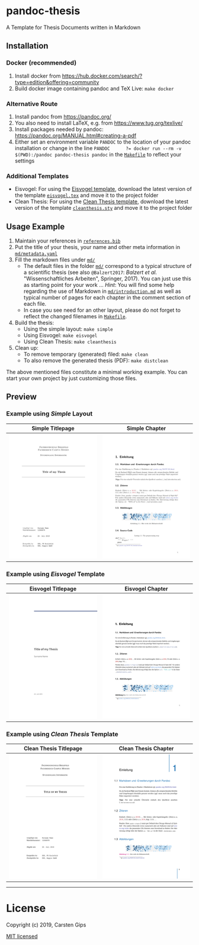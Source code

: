 # pandoc-thesis

A Template for Thesis Documents written in Markdown


## Installation

### Docker (recommended)

1.  Install docker from <https://hub.docker.com/search/?type=edition&offering=community>
2.  Build docker image containing pandoc and TeX Live: `make docker`

### Alternative Route

1.  Install pandoc from <https://pandoc.org/>
2.  You also need to install LaTeX, e.g. from <https://www.tug.org/texlive/>
3.  Install packages needed by pandoc: <https://pandoc.org/MANUAL.html#creating-a-pdf>
4.  Either set an environment variable `PANDOC` to the location of your pandoc installation or change in the line
    `PANDOC      ?= docker run --rm -v $(PWD):/pandoc pandoc-thesis pandoc` in the [`Makefile`](Makefile) to reflect
    your settings

### Additional Templates

*   Eisvogel: For using the [Eisvogel template](https://github.com/Wandmalfarbe/pandoc-latex-template), download the latest
    version of the template [`eisvogel.tex`](https://github.com/Wandmalfarbe/pandoc-latex-template/blob/master/eisvogel.tex)
    and move it to the project folder
*   Clean Thesis: For using the [Clean Thesis template](https://github.com/derric/cleanthesis), download the latest version
    of the template [`cleanthesis.sty`](https://github.com/derric/cleanthesis/blob/master/cleanthesis.sty) and move it to the
    project folder


## Usage Example

1.  Maintain your references in [`references.bib`](references.bib)
2.  Put the title of your thesis, your name and other meta information in [`md/metadata.yaml`](md/metadata.yaml)
3.  Fill the markdown files under [`md/`](md)
    *   The default files in the folder [`md/`](md) correspond to a typical structure of a scientific thesis (see also
        `@Balzert2017`: *Balzert et al.* "Wissenschaftliches Arbeiten", Springer, 2017). You can just use this as starting
        point for your work ...  *Hint*: You will find some help regarding the use of Markdown in
        [`md/introduction.md`](md/introduction.md) as well as typical number of pages for each chapter in the comment section
        of each file.
    *   In case you see need for an other layout, please do not forget to reflect the changed filenames in [`Makefile`](Makefile).
4.  Build the thesis:
    *   Using the simple layout: `make simple`
    *   Using Eisvogel: `make eisvogel`
    *   Using Clean Thesis: `make cleanthesis`
5.  Clean up:
    *   To remove temporary (generated) filed: `make clean`
    *   To also remove the generated thesis (PDF): `make distclean`

The above mentioned files constitute a minimal working example. You can start your own project by just customizing those files.


## Preview

### Example using *Simple* Layout

| Simple Titlepage                                                                                        | Simple Chapter                                                                                      |
|---------------------------------------------------------------------------------------------------------|-----------------------------------------------------------------------------------------------------|
| [![Simple Titlepage](examples/thesis_example_simple_titlepage.png)](examples/thesis_example_simple.pdf) | [![Simple Chapter](examples/thesis_example_simple_chapter.png)](examples/thesis_example_simple.pdf) |

### Example using *Eisvogel* Template

| Eisvogel Titlepage                                                                                            | Eisvogel Chapter                                                                                          |
|---------------------------------------------------------------------------------------------------------------|-----------------------------------------------------------------------------------------------------------|
| [![Eisvogel Titlepage](examples/thesis_example_eisvogel_titlepage.png)](examples/thesis_example_eisvogel.pdf) | [![Eisvogel Chapter](examples/thesis_example_eisvogel_chapter.png)](examples/thesis_example_eisvogel.pdf) |

### Example using *Clean Thesis* Template

| Clean Thesis Titlepage                                                                                                  | Clean Thesis Chapter                                                                                                |
|-------------------------------------------------------------------------------------------------------------------------|---------------------------------------------------------------------------------------------------------------------|
| [![Clean Thesis Titlepage](examples/thesis_example_cleanthesis_titlepage.png)](examples/thesis_example_cleanthesis.pdf) | [![Clean Thesis Chapter](examples/thesis_example_cleanthesis_chapter.png)](examples/thesis_example_cleanthesis.pdf) |



---

# License

Copyright (c) 2019, Carsten Gips

[MIT licensed](http://opensource.org/licenses/MIT)
